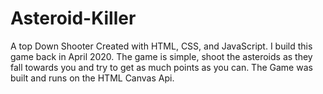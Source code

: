 # Asteroid-Killer
A top Down Shooter Created with HTML, CSS, and JavaScript.
I build this game back in April 2020. The game is simple, shoot the asteroids as they fall towards you and try to get as much points as you can.
The Game was built and runs on the HTML Canvas Api.
